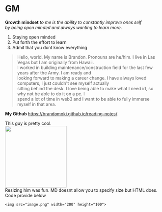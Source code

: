 
# GM

**Growth mindset** _to me is the ability to constantly improve ones self  
by being open minded and always wanting to learn more._
  1. Staying open minded
  2. Put forth the effort to learn
  3. Admit that you dont know everything

> Hello, world. My name is Brandon. Pronouns are he/him. I live in Las Vegas but I am originally from Hawaii.  
I worked in building maintenance/construction field for the last few years after the Army. I am ready and  
looking forward to making a career change. I have always loved computers, I just couldn't see myself actually  
sitting behind the desk. I love being able to make what I need irl, so why not be able to do it on a pc. I  
spend a lot of time in web3 and I want to be able to fully immerse myself in that area.

**My Github** <https://brandomoki.github.io/reading-notes/>

This guy is pretty cool.  
<img src="https://user-images.githubusercontent.com/104802884/174721804-416873b0-6602-4e01-8439-4e2696378d4e.jpeg
" width="200" height="200">  
Resizing him was fun. MD doesnt allow you to specify size but HTML does.  
Code provide below

`<img src="image.png" width="200" height="100">`
